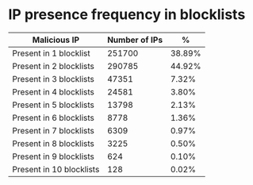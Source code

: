 # IP presence frequency in blocklists
| Malicious IP | Number of IPs | % |
|----|----|----|
| Present in 1 blocklist | 251700 | 38.89% |
| Present in 2 blocklists | 290785 | 44.92% |
| Present in 3 blocklists | 47351 | 7.32% |
| Present in 4 blocklists | 24581 | 3.80% |
| Present in 5 blocklists | 13798 | 2.13% |
| Present in 6 blocklists | 8778 | 1.36% |
| Present in 7 blocklists | 6309 | 0.97% |
| Present in 8 blocklists | 3225 | 0.50% |
| Present in 9 blocklists | 624 | 0.10% |
| Present in 10 blocklists | 128 | 0.02% |
